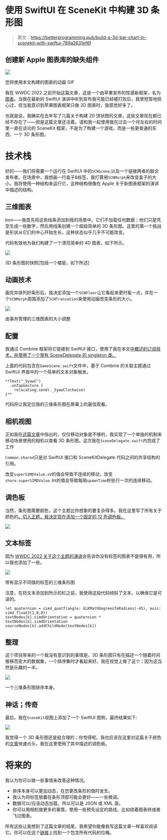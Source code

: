 # 使用 SwiftUI 在 SceneKit 中构建 3D 条形图

> 原文：<https://betterprogramming.pub/build-a-3d-bar-chart-in-scenekit-with-swiftui-789a2631ef6f>

## 创建新 Apple 图表库的缺失组件

![](img/a6146d06e139943e52e6fc286d1ac171.png)

您将使用本文构建的图表的动画 GIF

我在 WWDC 2022 之前开始这篇文章，这是一个由苹果宣布的性感新框架，名为[图表](https://developer.apple.com/documentation/Charts)。当我在最新的 SwiftUI 演讲中听到宣布我可能已经被打败后，我曾短暂地担心过，但当我意识到苹果图表框架只做 2D 图表时，我感觉好多了。

也就是说，我确实在去年写了几篇关于构建 2D 饼状图的文章，这些文章现在都已经不存在了——但是这篇文章还活着。请和我一起使用我在过去一个月左右的时间里一直在谈论的 SceneKit 框架，不是为了构建一个游戏，而是一些更普通的东西，一个 3D 条形图。

# 技术栈

好的——我们将需要一个运行在 SwiftUI 中的`SCNScene`,以及一个链接两者的联合发布者。在场景中，我想画一行盒子&标签，我打算用`SCNMorph`来改变盒子的大小。我将使用一种结构来运行它，这种结构很像在 Apple 关于新图表框架的演讲中描述的结构。

## 三维图表

bon——我首先将这些线条添加到我的场景中。它们不加载任何数据；他们只是凭空生成一些数字，然后用线条创建一个超级简单的 3D 条形图。这里的第一个挑战是形状从它们的中心开始生长，这种状态似乎几乎不可能改变。

代码有效地为我们构建了一个漂亮简单的 4D 图表，如下所示。

![](img/6fdb280180a292c9930cec34fe6d25d0.png)

3D 条形图的快照[包括一个楼层，如下所述]

## 动画技术

画完并排列好条形后，我决定添加一个`SCNFloor`让它看起来更时髦一点，并在一个`SCNMorph`周围添加了`SCNTransation`来使用动画改变条形的大小。

![](img/b08eeb18c409a1f12121cae66ddfef37.png)

由事务管理的三维图表的大小调整

## 配置

我通过 Combine 框架将它链接到 SwiftUI 接口，使用了我在本文[中概述的订阅技术，并使用了一个带有 SceneDelegate 的 singleton 类。](/16-useful-extensions-for-swiftui-88aae6ff8909)

上面的代码包含在`GameScene.swift`文件中，基于 Combine 的关联主题通过 SwiftUI 界面中的一个简单的文本对象触发。

```
**Text("_5yawC")
  .onTapGesture {
    relocating.send(._5yawClockwise)
}**
```

代码将让我定位我的三维条形图在屏幕上的最佳观看。

## 相机视图

正如我在[这篇文章](/managing-the-camera-in-scenekit-under-swiftui-6608e7a0de52)中指出的，仅仅移动对象是不够的，我实现了一个单独的机制来移动场景使用的相机以查看 3D 条形图。这次我在`SceneDelegate.swift`内完成了工作

`Common.shared`只是对 SwiftUI 接口和 SceneKitDelegate 代码之间的共享结构的引用。

改变`superSIMDValue.xV`的值会导致不连续的移动，改变`share.superSIMDValue.RX`的值会导致每隔`spawnTime`秒执行一次的连续移动。

## 调色板

当然，条形图需要颜色，这个主题比你想象的要复杂得多。我在这里写了所有关于颜色的[。切入正题，我决定现在添加一个固定的 12 色调色板。](/colour-hue-saturation-and-brightness-24661bb809a3)

![](img/0e24baa5e2010a6ee356233c659e0f30.png)

## 文本标签

因为 [WWDC 2022 关于这个主题的演讲](https://developer.apple.com/videos/play/wwdc2022/10136/)会告诉你没有标签的图表不是很有用，所以我也添加了一些。

![](img/3373c27e5cbf82abc23f61e9c3aaeb0c.png)

带有显示不同值的标签的三维条形图

注意，在将文本添加到所示的栏之前，我使用这段代码倾斜了文本，以确保它是可读的。

```
let quaternion = simd_quatf(angle: GLKMathDegreesToRadians(-45), axis: simd_float3(1,0,0))
textNodes[k].simdOrientation = quaternion * textNodes[k].simdOrientation
sourceNodes[k].addChildNode(textNodes[k])
```

## 整理

这个项目带来的一个我没有意识到的事情是，3D 条形图只有在描述一个随着时间推移而变大的数据集，一个排序集时才看起来好。我在视觉上做了这个；因为这当然是乐趣的一半。

![](img/8da6c4fb7fc21ef64a38ef87e89207f5.png)

一个三维条形图排序本身。

## 神话；传奇

最后，我在`SceneKit`视图上添加了一个 SwiftUI 图例，最终结果如下:

![](img/6136b3c0fe44d6f0cd093df2016f7f4a.png)

我觉得一个 3D 条形图还是挺合理的；你觉得呢。我也应该在这里对这篇关于颜色的[文章](https://www.heavy.ai/blog/12-color-palettes-for-telling-better-stories-with-your-data)快速点头。我在这里使用了其中描述的调色板。

# 将来的

我认为你可以做一些事情来改善这种情况。

*   排序本身可以更加动态，在您更改条形的值时发生。
*   我认为将标签放置在条形顶部可能会更好——一些微调。
*   数据可以/应该动态加载，所以可以是 JSON 或 XML 源。
*   你可以用相机做更多的事情，使用一些预先设定的路线，比如绕着图表转或者飞过图表。

所有这些让我想到了这篇文章的结尾，我希望你能像我写这篇文章一样喜欢阅读它。你可以在这个[链接](https://bitbucket.org/wizard1066/bars/src/master/)上找到一个包含所有代码的位桶。